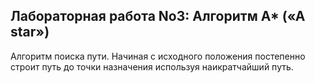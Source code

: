 ## Лабораторная работа No3: Алгоритм A* («A star»)
Алгоритм поиска пути.
Начиная с исходного положения постепенно строит путь до точки назначения используя наикратчайший путь.
